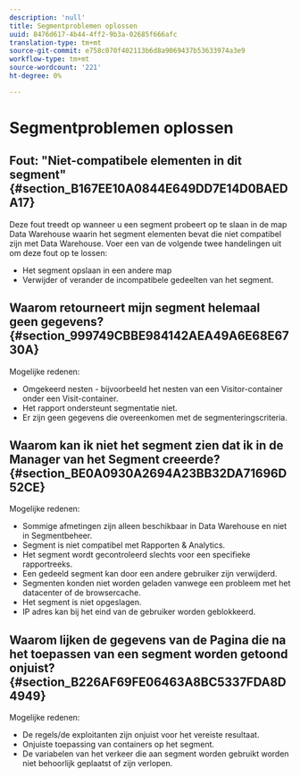 ```yaml
---
description: 'null'
title: Segmentproblemen oplossen
uuid: 8476d617-4b44-4ff2-9b3a-02685f666afc
translation-type: tm+mt
source-git-commit: e758c070f402113b6d8a9069437b53633974a3e9
workflow-type: tm+mt
source-wordcount: '221'
ht-degree: 0%

---
```



# Segmentproblemen oplossen

## Fout: &quot;Niet-compatibele elementen in dit segment&quot; {#section_B167EE10A0844E649DD7E14D0BAEDA17}

Deze fout treedt op wanneer u een segment probeert op te slaan in de map Data Warehouse waarin het segment elementen bevat die niet compatibel zijn met Data Warehouse. Voer een van de volgende twee handelingen uit om deze fout op te lossen:

* Het segment opslaan in een andere map
* Verwijder of verander de incompatibele gedeelten van het segment.

## Waarom retourneert mijn segment helemaal geen gegevens? {#section_999749CBBE984142AEA49A6E68E6730A}

Mogelijke redenen:

* Omgekeerd nesten - bijvoorbeeld het nesten van een Visitor-container onder een Visit-container.
* Het rapport ondersteunt segmentatie niet.
* Er zijn geen gegevens die overeenkomen met de segmenteringscriteria.

## Waarom kan ik niet het segment zien dat ik in de Manager van het Segment creeerde? {#section_BE0A0930A2694A23BB32DA71696D52CE}

Mogelijke redenen:

* Sommige afmetingen zijn alleen beschikbaar in Data Warehouse en niet in Segmentbeheer.
* Segment is niet compatibel met Rapporten &amp; Analytics.
* Het segment wordt gecontroleerd slechts voor een specifieke rapportreeks.
* Een gedeeld segment kan door een andere gebruiker zijn verwijderd.
* Segmenten konden niet worden geladen vanwege een probleem met het datacenter of de browsercache.
* Het segment is niet opgeslagen.
* IP adres kan bij het eind van de gebruiker worden geblokkeerd.

## Waarom lijken de gegevens van de Pagina die na het toepassen van een segment worden getoond onjuist? {#section_B226AF69FE06463A8BC5337FDA8D4949}

Mogelijke redenen:

* De regels/de exploitanten zijn onjuist voor het vereiste resultaat.
* Onjuiste toepassing van containers op het segment.
* De variabelen van het verkeer die aan segment worden gebruikt worden niet behoorlijk geplaatst of zijn verlopen.

